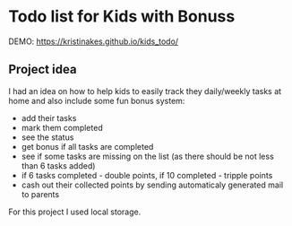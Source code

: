 # Todo list for Kids with Bonuss

DEMO: https://kristinakes.github.io/kids_todo/

## Project idea
I had an idea on how to help kids to easily track they daily/weekly tasks at home and also include some fun bonus system:
 - add their tasks
 -  mark them completed
 -  see the status 
 - get bonus if all tasks are completed
 - see if some tasks are missing on the list (as there should be not less than 6 tasks added)
 - if 6 tasks completed - double points, if 10 completed - tripple points
 - cash out their collected points by sending automaticaly generated mail to parents

 For this project I used local storage.

